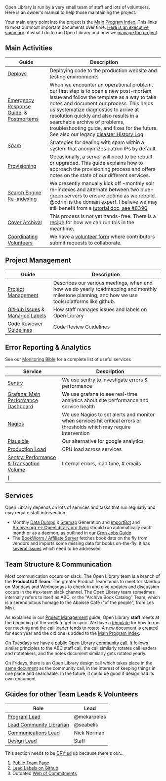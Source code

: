 Open Library is run by a very small team of staff and lots of volunteers. Here is an owner's manual to help those maintaining the project.

Your main entry point into the project is the [Main Program Index](https://docs.google.com/document/d/1KJr3A81Gew7nfuyo9PnCLCjNBDs5c7iR4loOGm1Pafs/edit#heading=h.2pqg6f58xqb3). This links to most our most important documents over time. [Here is an executive summary](https://docs.google.com/document/d/1frjwLxsa3J_ZyU8p0glUwLI_K8OL6yF9xRkyylbwktw/edit#heading=h.ff2pas7bc7ye) of what I do to run Open Library and how we [manage the project](https://github.com/internetarchive/openlibrary/wiki/HOWTO:-Open-Library-Project-Management).

## Main Activities

| Guide | Description |
|-------|-------------|
| [Deploys](https://github.com/internetarchive/openlibrary/wiki/Deployment-Guide) | Deploying code to the production website and testing environments |
| [Emergency Response Guide](https://github.com/internetarchive/openlibrary/wiki/Disaster-Recovery-&-Immediate-Response), & [Postmortems](https://github.com/internetarchive/openlibrary/issues?q=is%3Aissue+label%3A%22Type%3A+Post-Mortem%22) | When we encounter an operational problem, our first step is to open a new post-mortem issue and follow the template as a way to take notes and document our process. This helps us systematize diagnostics to arrive at resolution quickly and also results in a searchable archive of problems, troubleshooting guide, and fixes for the future. See also our legacy [disaster History Log](Disaster-History-Log). |
| [Spam](https://github.com/internetarchive/openlibrary/wiki/Anti-Spam-Tools) | Strategies for dealing with spam within a system that anonymizes patron IPs by default. |
| [Provisioning](https://github.com/internetarchive/openlibrary/wiki/Production-Service-Architecture) | Occasionally, a server will need to be rebuilt or upgraded. This guide explains how to approach the provisioning process and offers notes on the state of our different services. |
| [Search Engine Re-indexing](https://github.com/internetarchive/openlibrary/wiki/Solr) | We presently manually kick off ~monthly solr re-indexes and alternate between two blue-green servers to ensure uptime as we rebuild. @cdrini is the domain expert. I believe we may still benefit from a [tutorial doc, see #8390](https://github.com/internetarchive/openlibrary/issues/8390) |
| [Cover Archival](https://github.com/internetarchive/openlibrary/blob/master/openlibrary/coverstore/README.md) | This process is not yet hands-free. There is a [recipe](https://github.com/internetarchive/openlibrary/issues/8278#issue-1888611543) for how we can run this in the meantime. |
| [Coordinating Volunteers](https://docs.google.com/forms/u/1/d/1wyyE3eVpMIN6QG2CMMAbmoeGcHKB8Q7HmZKFb9sg5Ow/edit) | We have a [volunteer form](https://openlibrary.org/volunteer) where contributors submit requests to collaborate. |

## Project Management

| Guide | Description |
|-------|-------------|
| [Project Management](https://github.com/internetarchive/openlibrary/wiki/HOWTO:-Open-Library-Project-Management) | Describes our various meetings, when and how we do yearly roadmapping and monthly milestone planning, and how we use tools/platforms like github. | 
| [GitHub Issues](https://github.com/internetarchive/openlibrary/wiki/Interacting-with-GitHub-Issues) & [Managed Labels](https://github.com/internetarchive/openlibrary/wiki/Using-Managed-Labels-to-Track-Issues) | How staff manages issues and labels on Open Library | 
| [Code Reviewer Guidelines](https://github.com/internetarchive/openlibrary/wiki/Code-Reviewer-Guidelines) | Code Review Guidelines | 


## Error Reporting & Analytics

See our [Monitoring Bible](https://github.com/internetarchive/openlibrary/wiki/Monitoring) for a complete list of useful services

| Service | Description |
|-------|-------------|
| [Sentry](https://sentry.archive.org/organizations/ia-ux/issues/46145/?project=7&query=lending&referrer=issue-stream&statsPeriod=14d) | We use sentry to investigate errors & performance  |
| [Grafana: Main Performance Dashboard](https://grafana.us.archive.org/d/000000176/open-library-dev) | We use grafana to see real-time analytics about site performance and service health |
| [Nagios](https://monitor.archive.org/cgi-bin/nagios3/status.cgi?hostgroup=24.openlibrary&style=detail) | We use Nagios to set alerts and monitor when services hit critical errors or thresholds which may require intervention |
| [Plausible](https://plausible.prod.archive.org/openlibrary.org) | Our alternative for google analytics |
| [Production Load](https://grafana.us.archive.org/d/b7a222a0-d4fe-49a4-a5c4-b071ce756fda/ol-cluster-load?orgId=1&refresh=1m) | CPU load across services|
| [Sentry: Performance & Transaction Volume](https://sentry.archive.org/organizations/ia-ux/alerts/rules/details/23/) | Internal errors, load time, # emails |
| [ 
## Services

Open Library depends on lots of services and tasks that run regularly and may require staff intervention.

* Monthly [Data Dumps](https://github.com/internetarchive/openlibrary/wiki/Generating-Data-Dumps) & [Sitemap](https://github.com/internetarchive/openlibrary/wiki/Sitemap-Generation) Generation and [ImportBot](https://github.com/internetarchive/openlibrary/wiki/Developer's-Guide-to-Data-Importing#production-automatic-import-pipeline) and [Archive.org ↔ OpenLibrary.org Sync](https://github.com/internetarchive/openlibrary/wiki/archive.org-%E2%86%94-Open-Library-synchronisation) should run automatically each month or as a daemon, as outlined in our [Cron Jobs Guide](Cron-Jobs) 
* The [BookWorm / Affiliate Server](https://github.com/internetarchive/openlibrary/blob/master/scripts/affiliate_server.py) fetches book data on the fly from vendors and imports some missing data for books on-the-fly. It has [several issues](https://github.com/internetarchive/openlibrary/issues?q=is%3Aissue+is%3Aopen+label%3A%22Theme%3A+Affiliate+API%22) which need to be addressed 

## Team Structure & Communication

Most communication occurs on slack. The Open Library team is a branch of the **Product/UX Team**. The greater Product Team tends to meet for standup on Mondays and Wednesdays to check-in and give updates and discussion occurs in the #ux-team slack channel. The Open Library team sometimes internally refers to itself as ABC, or the "Archive Book Catalog" Team, which is a serendipitous homage to the Abaissé Café ("of the people", from Les Mis).

As explained in our [Project Management](https://github.com/internetarchive/openlibrary/wiki/HOWTO:-Open-Library-Project-Management) guide, Open Library **staff** meets at the beginning of the week to get in sync. We have a [template](https://docs.google.com/document/d/1sjcXxqLvchsf7v1B190q1YoJx3fDuikemUBp_aHG7Ls/edit) for how to run our meeting and the call leader tends to rotate. A new document is created for each year and the old one is added to the [Main Program Index](https://docs.google.com/document/d/1KJr3A81Gew7nfuyo9PnCLCjNBDs5c7iR4loOGm1Pafs/edit#heading=h.2pqg6f58xqb3).  

On Tuesdays we have a public Open Library [community call](https://github.com/internetarchive/openlibrary/wiki/Community-Call). It follows similar principles to the ABC staff call, the call similarly rotates call leaders and notetakers, and the notes document similarly gets rotated yearly.

On Fridays, there is an Open Library design call which takes place in the [same document](https://docs.google.com/document/d/1joLJzuY3YM1g6nZZSaqqM35DC_CVLbiOG9vhj21UKmw/edit) as the community call, in the interest of keeping things in one place and searchable. In the future, it could be good if design had its own document

## Guides for other Team Leads & Volunteers

| Role | Lead |
|------|------|
| [Program Lead](https://docs.google.com/document/d/1frjwLxsa3J_ZyU8p0glUwLI_K8OL6yF9xRkyylbwktw/edit) | @mekarpeles |
| [Lead Community Librarian](https://github.com/internetarchive/openlibrary/wiki/Lead:-Community-Librarian) | @seabelis |
| [Communications Lead](https://docs.google.com/document/d/14FS1A0fbgwRWHTl7_AbVixZiUVc2ctN1wUgW6Mwt5jw/edit#heading=h.mlb9ylj7whus) | Nick Norman | 
| [Design Lead](https://docs.google.com/document/d/1KLy6XRvwHaXrvHlZ-Ol_kFoIdn9eRMGuWeSYvWox1Qw/edit#heading=h.b20z3avugr8c) | Staff |

This section needs to be [DRY'ed](https://en.wikipedia.org/wiki/Don%27t_repeat_yourself) up because there's our...
1. [Public Team Page](https://openlibrary.org/about/team)
2. [Lead Labels on Github](https://github.com/internetarchive/openlibrary/labels?q=Lead%3A) 
3. Outdated [Web of Commitments](https://docs.google.com/spreadsheets/d/1naTQgj_oLrJBUiqQNpa738Z2bQ4IqCCKs7KU1j8Pq4U/edit#gid=0)

